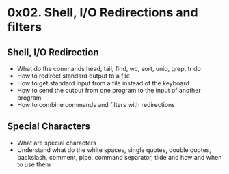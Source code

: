 # 0x02. Shell, I/O Redirections and filters
## Shell, I/O Redirection
- What do the commands head, tail, find, wc, sort, uniq, grep, tr do
- How to redirect standard output to a file
- How to get standard input from a file instead of the keyboard
- How to send the output from one program to the input of another program
- How to combine commands and filters with redirections

## Special Characters
- What are special characters
- Understand what do the white spaces, single quotes, double quotes, backslash, comment, pipe, command separator, tilde and how and when to use them
